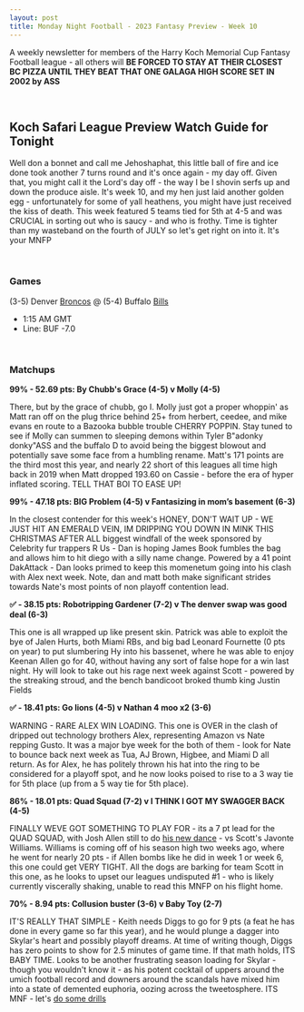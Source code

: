```yaml
---
layout: post
title: Monday Night Football - 2023 Fantasy Preview - Week 10
---
```


A weekly newsletter for members of the Harry Koch Memorial Cup Fantasy Football league - all others will **BE FORCED TO STAY AT THEIR CLOSEST BC PIZZA UNTIL THEY BEAT THAT ONE GALAGA HIGH SCORE SET IN 2002 by ASS**

<br/>

## Koch Safari League Preview Watch Guide for Tonight

Well don a bonnet and call me Jehoshaphat, this little ball of fire and ice done took another 7 turns round and it's once again - my day off. Given that, you might call it the Lord's day off - the way I be I shovin serfs up and down the produce aisle. It's week 10, and my hen just laid another golden egg - unfortunately for some of yall heathens, you might have just received the kiss of death. This week featured 5 teams tied for 5th at 4-5 and was CRUCIAL in sorting out who is saucy - and who is frothy. Time is tighter than my wasteband on the fourth of JULY so let's get right on into it. It's your MNFP 

<br/>

### Games
(3-5) Denver [Broncos](https://www.fodors.com/wp-content/uploads/2020/01/FlippedHERO15384910808_f67873f124_o.jpg) @ (5-4) Buffalo [Bills](https://m.media-amazon.com/images/M/MV5BY2VhYTZhMjctZWIyOS00MTI5LWJlMDktZGY5ZGJiNGIwMmRjXkEyXkFqcGdeQXVyNTM3MDMyMDQ@._V1_.jpg)
* 1:15 AM GMT
* Line: BUF -7.0

<br/>

### Matchups

**99% - 52.69 pts: By Chubb's Grace (4-5) v Molly (4-5)**

There, but by the grace of chubb, go I. Molly just got a proper whoppin' as Matt ran off on the plug thrice behind 25+ from herbert, ceedee, and mike evans en route to a Bazooka bubble trouble CHERRY POPPIN. Stay tuned to see if Molly can summen to sleeping demons within Tyler B"adonky donky"ASS and the buffalo D to avoid being the biggest blowout and potentially save some face from a humbling rename. Matt's 171 points are the third most this year, and nearly 22 short of this leagues all time high back in 2019 when Matt dropped 193.60 on Cassie - before the era of hyper inflated scoring. TELL THAT BOI TO EASE UP!    

**99% - 47.18 pts: BIG Problem (4-5) v Fantasizing in mom’s basement (6-3)**

In the closest contender for this week's HONEY, DON'T WAIT UP - WE JUST HIT AN EMERALD VEIN, IM DRIPPING YOU DOWN IN MINK THIS CHRISTMAS AFTER ALL biggest windfall of the week sponsored by Celebrity fur trappers R Us - Dan is hoping James Book fumbles the bag and allows him to hit diego with a silly name change. Powered by a 41 point DakAttack - Dan looks primed to keep this momenetum going into his clash with Alex next week. Note, dan and matt both make significant strides towards Nate's most points of non playoff contention lead. 

**✅ - 38.15 pts: Robotripping Gardener (7-2) v The denver swap was good deal (6-3)**

This one is all wrapped up like present skin. Patrick was able to exploit the bye of Jalen Hurts, both Miami RBs, and big bad Leonard Fournette (0 pts on year) to put slumbering Hy into his bassenet, where he was able to enjoy Keenan Allen go for 40, without having any sort of false hope for a win last night. Hy will look to take out his rage next week against Scott - powered by the streaking stroud, and the bench bandicoot broked thumb king Justin Fields 

**✅ - 18.41 pts: Go lions (4-5) v Nathan 4 moo x2 (3-6)**

WARNING - RARE ALEX WIN LOADING. This one is OVER in the clash of dripped out technology brothers Alex, representing Amazon vs Nate repping Gusto. It was a major bye week for the both of them - look for Nate to bounce back next week as Tua, AJ Brown, Higbee, and Miami D all return. As for Alex, he has politely thrown his hat into the ring to be considered for a playoff spot, and he now looks poised to rise to a 3 way tie for 5th place (up from a 5 way tie for 5th place).

**86% - 18.01 pts: Quad Squad (7-2) v I THINK I GOT MY SWAGGER BACK (4-5)**

FINALLY WEVE GOT SOMETHING TO PLAY FOR - its a 7 pt lead for the QUAD SQUAD, with Josh Allen still to do [his new dance](https://www.youtube.com/watch?v=qiBvrsnB1cU) - vs Scott's Javonte Williams. Williams is coming off of his season high two weeks ago, where he went for nearly 20 pts - if Allen bombs like he did in week 1 or week 6, this one could get VERY TIGHT. All the dogs are barking for team Scott in this one, as he looks to upset our leagues undisputed #1 - who is likely currently viscerally shaking, unable to read this MNFP on his flight home. 

**70% - 8.94 pts: Collusion buster (3-6) v Baby Toy (2-7)**

IT'S REALLY THAT SIMPLE - Keith needs Diggs to go for 9 pts (a feat he has done in every game so far this year), and he would plunge a dagger into Skylar's heart and possibly playoff dreams. At time of writing though, Diggs has zero points to show for 2.5 minutes of game time. If that math holds, ITS BABY TIME. Looks to be another frustrating season loading for Skylar - though you wouldn't know it - as his potent cocktail of uppers around the umich football record and downers around the scandals have mixed him into a state of demented euphoria, oozing across the tweetosphere. ITS MNF - let's [do some drills](https://www.youtube.com/watch?v=KuXDKqfgyug) 

<br/>
